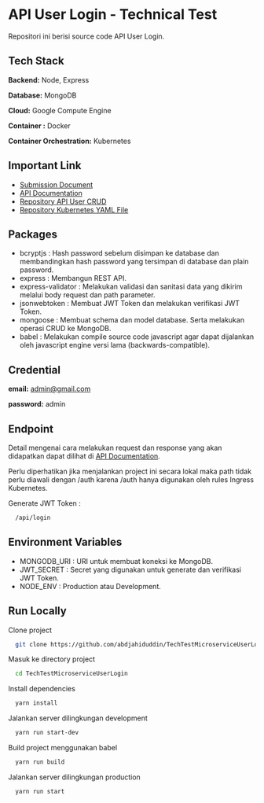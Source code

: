 
# API User Login - Technical Test

Repositori ini berisi source code API User Login.




## Tech Stack

**Backend:** Node, Express

**Database:** MongoDB

**Cloud:** Google Compute Engine

**Container :** Docker

**Container Orchestration:** Kubernetes



## Important Link

 - [Submission Document](https://jahiduddin.notion.site/Deall-Backend-Engineer-Test-cfa2d5277eea4483b99c8e4228fff44f)
 - [API Documentation](https://documenter.getpostman.com/view/3903208/2s8YzXteda)
 - [Repository API User CRUD](https://github.com/abdjahiduddin/TechTestMicroserviceUsers)
 - [Repository Kubernetes YAML File](https://github.com/abdjahiduddin/TechTestKubeYaml)


## Packages
- bcryptjs : Hash password sebelum disimpan ke database dan membandingkan hash password yang tersimpan di database dan plain password.
- express : Membangun REST API.
- express-validator : Melakukan validasi dan sanitasi data yang dikirim melalui body request dan path parameter.
- jsonwebtoken : Membuat JWT Token dan melakukan verifikasi JWT Token.
- mongoose : Membuat schema dan model database. Serta melakukan operasi CRUD ke MongoDB.
- babel : Melakukan compile source code javascript agar dapat dijalankan oleh javascript engine versi lama (backwards-compatible).

## Credential
**email:** admin@gmail.com

**password:** admin

## Endpoint
Detail mengenai cara melakukan request dan response yang akan didapatkan dapat dilihat di [API Documentation](https://documenter.getpostman.com/view/3903208/2s8YzXteda).

Perlu diperhatikan jika menjalankan project ini secara lokal maka path tidak perlu diawali dengan /auth karena /auth hanya digunakan oleh rules Ingress Kubernetes.

Generate JWT Token :
```bash
  /api/login
```


## Environment Variables
- MONGODB_URI : URI untuk membuat koneksi ke MongoDB.
- JWT_SECRET : Secret yang digunakan untuk generate dan verifikasi JWT Token.
- NODE_ENV : Production atau Development.

## Run Locally

Clone project

```bash
  git clone https://github.com/abdjahiduddin/TechTestMicroserviceUserLogin.git
```

Masuk ke directory project 

```bash
  cd TechTestMicroserviceUserLogin
```

Install dependencies

```bash
  yarn install
```

Jalankan server dilingkungan development

```bash
  yarn run start-dev
```

Build project menggunakan babel

```bash
  yarn run build
```

Jalankan server dilingkungan production

```bash
  yarn run start
```
